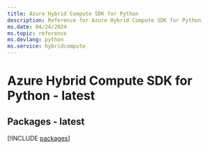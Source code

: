 ```yaml
---
title: Azure Hybrid Compute SDK for Python
description: Reference for Azure Hybrid Compute SDK for Python
ms.date: 04/24/2024
ms.topic: reference
ms.devlang: python
ms.service: hybridcompute
---
```

# Azure Hybrid Compute SDK for Python - latest
## Packages - latest
[!INCLUDE [packages](hybrid-compute-index.md)]